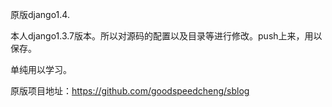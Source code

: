 原版django1.4.

本人django1.3.7版本。所以对源码的配置以及目录等进行修改。push上来，用以保存。

单纯用以学习。

原版项目地址：https://github.com/goodspeedcheng/sblog
